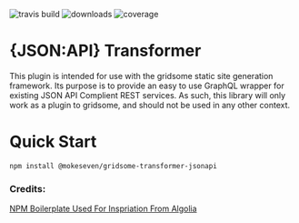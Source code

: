 ![travis build](https://img.shields.io/travis/mokeseven7/gridsome-transformer-jsonapi.svg?) ![downloads](https://img.shields.io/npm/dw/@mokeseven/gridsome-transformer-jsonapi.svg?color=blue&logo=yoyo&logoColor=blue) ![coverage](https://coveralls.io/repos/github/mokeseven7/gridsome-transformer-jsonapi/badge.svg?branch=master)

# {JSON:API} Transformer 
This plugin is intended for use with the gridsome static site generation framework. Its purpose is to provide an easy to use GraphQL wrapper for existing JSON API Complient REST services. As such, this library will only work as a plugin to gridsome, and should not be used in any other context. 

# Quick Start
```
npm install @mokeseven/gridsome-transformer-jsonapi
```


### Credits: 
[NPM Boilerplate Used For Inspriation From Algolia](https://github.com/algolia/rollup-jest-boilerplate/blob/master/package.json) 

